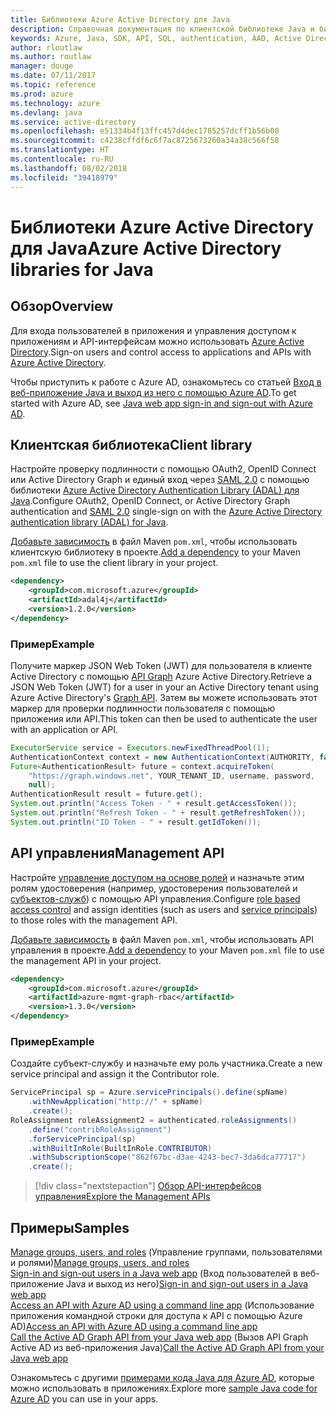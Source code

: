 ```yaml
---
title: Библиотеки Azure Active Directory для Java
description: Справочная документация по клиентской библиотеке Java и библиотекам управления Azure Active Directory
keywords: Azure, Java, SDK, API, SQL, authentication, AAD, Active Directory, Graph, OAuth 2.0
author: rloutlaw
ms.author: routlaw
manager: douge
ms.date: 07/11/2017
ms.topic: reference
ms.prod: azure
ms.technology: azure
ms.devlang: java
ms.service: active-directory
ms.openlocfilehash: e51334b4f13ffc457d4dec1785257dcff1b56b08
ms.sourcegitcommit: c4238cffdf6c6f7ac8725673260a34a38c566f58
ms.translationtype: HT
ms.contentlocale: ru-RU
ms.lasthandoff: 08/02/2018
ms.locfileid: "39418979"
---
```

# <a name="azure-active-directory-libraries-for-java"></a><span data-ttu-id="66081-104">Библиотеки Azure Active Directory для Java</span><span class="sxs-lookup"><span data-stu-id="66081-104">Azure Active Directory libraries for Java</span></span>

## <a name="overview"></a><span data-ttu-id="66081-105">Обзор</span><span class="sxs-lookup"><span data-stu-id="66081-105">Overview</span></span>

<span data-ttu-id="66081-106">Для входа пользователей в приложения и управления доступом к приложениям и API-интерфейсам можно использовать [Azure Active Directory](/azure/active-directory/active-directory-whatis).</span><span class="sxs-lookup"><span data-stu-id="66081-106">Sign-on users and control access to applications and APIs with [Azure Active Directory](/azure/active-directory/active-directory-whatis).</span></span>

<span data-ttu-id="66081-107">Чтобы приступить к работе с Azure AD, ознакомьтесь со статьей [Вход в веб-приложение Java и выход из него с помощью Azure AD](/azure/active-directory/develop/active-directory-devquickstarts-webapp-java).</span><span class="sxs-lookup"><span data-stu-id="66081-107">To get started with Azure AD, see [Java web app sign-in and sign-out with Azure AD](/azure/active-directory/develop/active-directory-devquickstarts-webapp-java).</span></span>

## <a name="client-library"></a><span data-ttu-id="66081-108">Клиентская библиотека</span><span class="sxs-lookup"><span data-stu-id="66081-108">Client library</span></span>

<span data-ttu-id="66081-109">Настройте проверку подлинности с помощью OAuth2, OpenID Connect или Active Directory Graph и единый вход через [SAML 2.0](https://docs.microsoft.com/azure/active-directory/develop/active-directory-saml-protocol-reference) с помощью библиотеки [Azure Active Directory Authentication Library (ADAL) для Java](https://github.com/AzureAD/azure-activedirectory-library-for-java).</span><span class="sxs-lookup"><span data-stu-id="66081-109">Configure OAuth2, OpenID Connect, or Active Directory Graph authentication and [SAML 2.0](https://docs.microsoft.com/azure/active-directory/develop/active-directory-saml-protocol-reference) single-sign on with the [Azure Active Directory authentication library (ADAL) for Java](https://github.com/AzureAD/azure-activedirectory-library-for-java).</span></span>

<span data-ttu-id="66081-110">[Добавьте зависимость](https://maven.apache.org/guides/getting-started/index.html#How_do_I_use_external_dependencies) в файл Maven `pom.xml`, чтобы использовать клиентскую библиотеку в проекте.</span><span class="sxs-lookup"><span data-stu-id="66081-110">[Add a dependency](https://maven.apache.org/guides/getting-started/index.html#How_do_I_use_external_dependencies) to your Maven `pom.xml` file to use the client library in your project.</span></span>

```XML
<dependency>
    <groupId>com.microsoft.azure</groupId>
    <artifactId>adal4j</artifactId>
    <version>1.2.0</version>
</dependency>
```   

### <a name="example"></a><span data-ttu-id="66081-111">Пример</span><span class="sxs-lookup"><span data-stu-id="66081-111">Example</span></span>

<span data-ttu-id="66081-112">Получите маркер JSON Web Token (JWT) для пользователя в клиенте Active Directory с помощью [API Graph](https://docs.microsoft.com/azure/active-directory/develop/active-directory-graph-api) Azure Active Directory.</span><span class="sxs-lookup"><span data-stu-id="66081-112">Retrieve a JSON Web Token (JWT) for a user in your an Active Directory tenant using Azure Active Directory's [Graph API](https://docs.microsoft.com/azure/active-directory/develop/active-directory-graph-api).</span></span> <span data-ttu-id="66081-113">Затем вы можете использовать этот маркер для проверки подлинности пользователя с помощью приложения или API.</span><span class="sxs-lookup"><span data-stu-id="66081-113">This token can then be used to authenticate the user with an application or API.</span></span>

```java
ExecutorService service = Executors.newFixedThreadPool(1);
AuthenticationContext context = new AuthenticationContext(AUTHORITY, false, service);
Future<AuthenticationResult> future = context.acquireToken(
    "https://graph.windows.net", YOUR_TENANT_ID, username, password,
    null);
AuthenticationResult result = future.get();
System.out.println("Access Token - " + result.getAccessToken());
System.out.println("Refresh Token - " + result.getRefreshToken());
System.out.println("ID Token - " + result.getIdToken());
```

## <a name="management-api"></a><span data-ttu-id="66081-114">API управления</span><span class="sxs-lookup"><span data-stu-id="66081-114">Management API</span></span>

<span data-ttu-id="66081-115">Настройте [управление доступом на основе ролей](/azure/active-directory/role-based-access-control-what-is) и назначьте этим ролям удостоверения (например, удостоверения пользователей и [субъектов-служб](https://docs.microsoft.com/azure/active-directory/develop/active-directory-application-objects)) с помощью API управления.</span><span class="sxs-lookup"><span data-stu-id="66081-115">Configure [role based access control](/azure/active-directory/role-based-access-control-what-is) and assign identities (such as users and [service principals](https://docs.microsoft.com/azure/active-directory/develop/active-directory-application-objects)) to those roles with the management API.</span></span> 

<span data-ttu-id="66081-116">[Добавьте зависимость](https://maven.apache.org/guides/getting-started/index.html#How_do_I_use_external_dependencies) в файл Maven `pom.xml`, чтобы использовать API управления в проекте.</span><span class="sxs-lookup"><span data-stu-id="66081-116">[Add a dependency](https://maven.apache.org/guides/getting-started/index.html#How_do_I_use_external_dependencies) to your Maven `pom.xml` file to use the management API in your project.</span></span>

```XML
<dependency>
    <groupId>com.microsoft.azure</groupId>
    <artifactId>azure-mgmt-graph-rbac</artifactId>
    <version>1.3.0</version>
</dependency>
```

### <a name="example"></a><span data-ttu-id="66081-117">Пример</span><span class="sxs-lookup"><span data-stu-id="66081-117">Example</span></span> 

<span data-ttu-id="66081-118">Создайте субъект-службу и назначьте ему роль участника.</span><span class="sxs-lookup"><span data-stu-id="66081-118">Create a new service principal and assign it the Contributor role.</span></span>

```java
ServicePrincipal sp = Azure.servicePrincipals().define(spName)
    .withNewApplication("http://" + spName)
    .create();
RoleAssignment roleAssignment2 = authenticated.roleAssignments()
    .define("contribRoleAssignment")
    .forServicePrincipal(sp)
    .withBuiltInRole(BuiltInRole.CONTRIBUTOR)
    .withSubscriptionScope("862f67bc-d3ae-4243-bec7-3da6dca77717")
    .create();
```

> [!div class="nextstepaction"]
> [<span data-ttu-id="66081-119">Обзор API-интерфейсов управления</span><span class="sxs-lookup"><span data-stu-id="66081-119">Explore the Management APIs</span></span>](/java/api/overview/azure/activedirectory/management)


## <a name="samples"></a><span data-ttu-id="66081-120">Примеры</span><span class="sxs-lookup"><span data-stu-id="66081-120">Samples</span></span>

<span data-ttu-id="66081-121">[Manage groups, users, and roles](https://github.com/Azure-Samples/aad-java-manage-users-groups-and-roles)   (Управление группами, пользователями и ролями)</span><span class="sxs-lookup"><span data-stu-id="66081-121">[Manage groups, users, and roles](https://github.com/Azure-Samples/aad-java-manage-users-groups-and-roles)  </span></span>  
<span data-ttu-id="66081-122">[Sign-in and sign-out users in a Java web app](https://github.com/Azure-Samples/active-directory-java-webapp-openidconnect)   (Вход пользователей в веб-приложение Java и выход из него)</span><span class="sxs-lookup"><span data-stu-id="66081-122">[Sign-in and sign-out users in a Java web app](https://github.com/Azure-Samples/active-directory-java-webapp-openidconnect)  </span></span>  
<span data-ttu-id="66081-123">[Access an API with Azure AD using a command line app](https://github.com/Azure-Samples/active-directory-java-native-headless)  (Использование приложения командной строки для доступа к API с помощью Azure AD)</span><span class="sxs-lookup"><span data-stu-id="66081-123">[Access an API with Azure AD using a command line app](https://github.com/Azure-Samples/active-directory-java-native-headless) </span></span>  
<span data-ttu-id="66081-124">[Call the Active AD Graph API from your Java web app](https://github.com/Azure-Samples/active-directory-java-webapp-openidconnect) (Вызов API Graph Active AD из веб-приложения Java)</span><span class="sxs-lookup"><span data-stu-id="66081-124">[Call the Active AD Graph API from your Java web app](https://github.com/Azure-Samples/active-directory-java-webapp-openidconnect)</span></span>  

<span data-ttu-id="66081-125">Ознакомьтесь с другими [примерами кода Java для Azure AD](https://azure.microsoft.com/en-us/resources/samples/?term=active+directory&platform=java), которые можно использовать в приложениях.</span><span class="sxs-lookup"><span data-stu-id="66081-125">Explore more [sample Java code for Azure AD](https://azure.microsoft.com/en-us/resources/samples/?term=active+directory&platform=java) you can use in your apps.</span></span>
